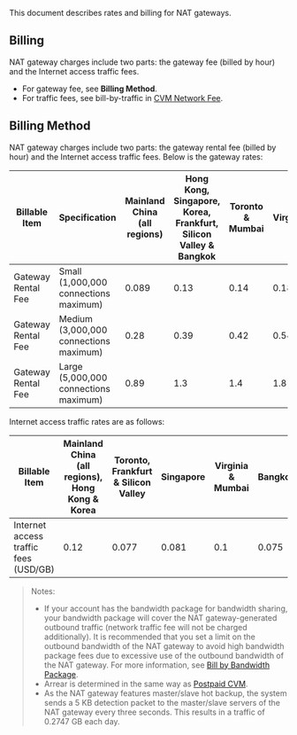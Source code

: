 This document describes rates and billing for NAT gateways.

## Billing

NAT gateway charges include two parts: the gateway fee (billed by hour) and the Internet access traffic fees.

- For gateway fee, see **Billing Method**.
- For traffic fees, see bill-by-traffic in [CVM Network Fee](/document/product/213/10578).

## Billing Method

NAT gateway charges include two parts: the gateway rental fee (billed by hour) and the Internet access traffic fees. Below is the gateway rates:

| Billable Item | Specification | Mainland China (all regions) | Hong Kong, Singapore, Korea, Frankfurt, Silicon Valley & Bangkok | Toronto & Mumbai | Virginia |
| ---------------------------------- | ------------------------ | -------------------- | ------------------------------------------------------------ | --------------- | -------- |
| Gateway Rental Fee | Small (1,000,000 connections maximum) | 0.089 | 0.13 | 0.14 | 0.18 |
| Gateway Rental Fee | Medium (3,000,000 connections maximum) | 0.28 | 0.39 | 0.42 | 0.54 |
| Gateway Rental Fee | Large (5,000,000 connections maximum) | 0.89 | 1.3 | 1.4 | 1.8 |

Internet access traffic rates are as follows: 

| Billable Item | Mainland China (all regions), Hong Kong & Korea | Toronto, Frankfurt & Silicon Valley | Singapore | Virginia & Mumbai | Bangkok |
| ---------------------------------- | -------------------------------------- | ---------------------------------- | --------- | ---------------- | ------- |
| Internet access traffic fees (USD/GB) | 0.12 | 0.077 | 0.081 | 0.1 | 0.075 |

> Notes:
>
> - If your account has the bandwidth package for bandwidth sharing, your bandwidth package will cover the NAT gateway-generated outbound traffic (network traffic fee will not be charged additionally). It is recommended that you set a limit on the outbound bandwidth of the NAT gateway to avoid high bandwidth package fees due to excessive use of the outbound bandwidth of the NAT gateway. For more information, see [Bill by Bandwidth Package](/document/product/213/10578).
> - Arrear is determined in the same way as [Postpaid CVM](/document/product/213/2181).
> - As the NAT gateway features master/slave hot backup, the system sends a 5 KB detection packet to the master/slave servers of the NAT gateway every three seconds. This results in a traffic of 0.2747 GB each day.


